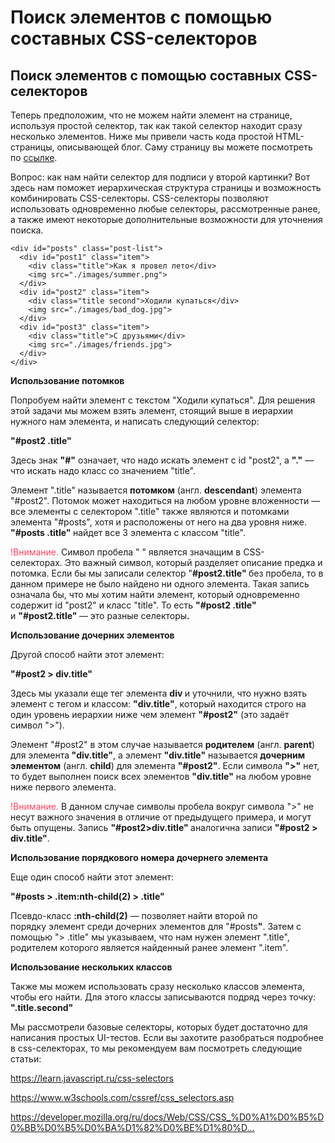 # Поиск элементов с помощью составных CSS-селекторов

<article id="ember3982" class="step-show ember-view"><div class="step-dynamic-container">
<!---->
      <div id="ember3983" class="step-view step-view_material ember-view"><!----><div class="step-wrapper">
  <div class="step-inner page-fragment">
    <div id="ember3984" class="html-content rich-text-viewer ember-view" data-ready=""><span><h2>Поиск элементов с помощью составных CSS-селекторов</h2>

<p>Теперь предположим, что не можем найти элемент на странице, используя простой&nbsp;селектор, так как такой селектор находит сразу несколько элементов. Ниже мы привели часть кода простой HTML-страницы, описывающей блог. Саму страницу&nbsp;вы можете посмотреть по <a href="http://suninjuly.github.io/blog_example.html" rel="noopener noreferrer nofollow" target="_blank">ссылке</a>.</p>

<p>Вопрос: как нам найти селектор для подписи у второй картинки? Вот здесь нам поможет иерархическая структура страницы и возможность комбинировать&nbsp;CSS-селекторы. CSS-селекторы позволяют использовать одновременно любые селекторы, рассмотренные ранее, а также имеют некоторые дополнительные возможности для уточнения поиска.</p>

<pre><code class="language-html hljs xml"><span class="hljs-tag"><span class="hljs-tag">&lt;</span><span class="hljs-name"><span class="hljs-tag"><span class="hljs-name">div</span></span></span><span class="hljs-tag"> </span><span class="hljs-attr"><span class="hljs-tag"><span class="hljs-attr">id</span></span></span><span class="hljs-tag">=</span><span class="hljs-string"><span class="hljs-tag"><span class="hljs-string">"posts"</span></span></span><span class="hljs-tag"> </span><span class="hljs-attr"><span class="hljs-tag"><span class="hljs-attr">class</span></span></span><span class="hljs-tag">=</span><span class="hljs-string"><span class="hljs-tag"><span class="hljs-string">"post-list"</span></span></span><span class="hljs-tag">&gt;</span></span>
&nbsp; <span class="hljs-tag"><span class="hljs-tag">&lt;</span><span class="hljs-name"><span class="hljs-tag"><span class="hljs-name">div</span></span></span><span class="hljs-tag"> </span><span class="hljs-attr"><span class="hljs-tag"><span class="hljs-attr">id</span></span></span><span class="hljs-tag">=</span><span class="hljs-string"><span class="hljs-tag"><span class="hljs-string">"post1"</span></span></span><span class="hljs-tag"> </span><span class="hljs-attr"><span class="hljs-tag"><span class="hljs-attr">class</span></span></span><span class="hljs-tag">=</span><span class="hljs-string"><span class="hljs-tag"><span class="hljs-string">"item"</span></span></span><span class="hljs-tag">&gt;</span></span>
&nbsp; &nbsp; <span class="hljs-tag"><span class="hljs-tag">&lt;</span><span class="hljs-name"><span class="hljs-tag"><span class="hljs-name">div</span></span></span><span class="hljs-tag"> </span><span class="hljs-attr"><span class="hljs-tag"><span class="hljs-attr">class</span></span></span><span class="hljs-tag">=</span><span class="hljs-string"><span class="hljs-tag"><span class="hljs-string">"title"</span></span></span><span class="hljs-tag">&gt;</span></span>Как я провел лето<span class="hljs-tag"><span class="hljs-tag">&lt;/</span><span class="hljs-name"><span class="hljs-tag"><span class="hljs-name">div</span></span></span><span class="hljs-tag">&gt;</span></span>
&nbsp; &nbsp; <span class="hljs-tag"><span class="hljs-tag">&lt;</span><span class="hljs-name"><span class="hljs-tag"><span class="hljs-name">img</span></span></span><span class="hljs-tag"> </span><span class="hljs-attr"><span class="hljs-tag"><span class="hljs-attr">src</span></span></span><span class="hljs-tag">=</span><span class="hljs-string"><span class="hljs-tag"><span class="hljs-string">"./images/summer.png"</span></span></span><span class="hljs-tag">&gt;</span></span>
&nbsp; <span class="hljs-tag"><span class="hljs-tag">&lt;/</span><span class="hljs-name"><span class="hljs-tag"><span class="hljs-name">div</span></span></span><span class="hljs-tag">&gt;</span></span>
&nbsp; <span class="hljs-tag"><span class="hljs-tag">&lt;</span><span class="hljs-name"><span class="hljs-tag"><span class="hljs-name">div</span></span></span><span class="hljs-tag"> </span><span class="hljs-attr"><span class="hljs-tag"><span class="hljs-attr">id</span></span></span><span class="hljs-tag">=</span><span class="hljs-string"><span class="hljs-tag"><span class="hljs-string">"post2"</span></span></span><span class="hljs-tag"> </span><span class="hljs-attr"><span class="hljs-tag"><span class="hljs-attr">class</span></span></span><span class="hljs-tag">=</span><span class="hljs-string"><span class="hljs-tag"><span class="hljs-string">"item"</span></span></span><span class="hljs-tag">&gt;</span></span>
&nbsp; &nbsp; <span class="hljs-tag"><span class="hljs-tag">&lt;</span><span class="hljs-name"><span class="hljs-tag"><span class="hljs-name">div</span></span></span><span class="hljs-tag"> </span><span class="hljs-attr"><span class="hljs-tag"><span class="hljs-attr">class</span></span></span><span class="hljs-tag">=</span><span class="hljs-string"><span class="hljs-tag"><span class="hljs-string">"title second"</span></span></span><span class="hljs-tag">&gt;</span></span>Ходили купаться<span class="hljs-tag"><span class="hljs-tag">&lt;/</span><span class="hljs-name"><span class="hljs-tag"><span class="hljs-name">div</span></span></span><span class="hljs-tag">&gt;</span></span>
&nbsp; &nbsp; <span class="hljs-tag"><span class="hljs-tag">&lt;</span><span class="hljs-name"><span class="hljs-tag"><span class="hljs-name">img</span></span></span><span class="hljs-tag"> </span><span class="hljs-attr"><span class="hljs-tag"><span class="hljs-attr">src</span></span></span><span class="hljs-tag">=</span><span class="hljs-string"><span class="hljs-tag"><span class="hljs-string">"./images/bad_dog.jpg"</span></span></span><span class="hljs-tag">&gt;</span></span>
&nbsp; <span class="hljs-tag"><span class="hljs-tag">&lt;/</span><span class="hljs-name"><span class="hljs-tag"><span class="hljs-name">div</span></span></span><span class="hljs-tag">&gt;</span></span>
&nbsp; <span class="hljs-tag"><span class="hljs-tag">&lt;</span><span class="hljs-name"><span class="hljs-tag"><span class="hljs-name">div</span></span></span><span class="hljs-tag"> </span><span class="hljs-attr"><span class="hljs-tag"><span class="hljs-attr">id</span></span></span><span class="hljs-tag">=</span><span class="hljs-string"><span class="hljs-tag"><span class="hljs-string">"post3"</span></span></span><span class="hljs-tag"> </span><span class="hljs-attr"><span class="hljs-tag"><span class="hljs-attr">class</span></span></span><span class="hljs-tag">=</span><span class="hljs-string"><span class="hljs-tag"><span class="hljs-string">"item"</span></span></span><span class="hljs-tag">&gt;</span></span>
&nbsp; &nbsp; <span class="hljs-tag"><span class="hljs-tag">&lt;</span><span class="hljs-name"><span class="hljs-tag"><span class="hljs-name">div</span></span></span><span class="hljs-tag"> </span><span class="hljs-attr"><span class="hljs-tag"><span class="hljs-attr">class</span></span></span><span class="hljs-tag">=</span><span class="hljs-string"><span class="hljs-tag"><span class="hljs-string">"title"</span></span></span><span class="hljs-tag">&gt;</span></span>С друзьями<span class="hljs-tag"><span class="hljs-tag">&lt;/</span><span class="hljs-name"><span class="hljs-tag"><span class="hljs-name">div</span></span></span><span class="hljs-tag">&gt;</span></span>
&nbsp; &nbsp; <span class="hljs-tag"><span class="hljs-tag">&lt;</span><span class="hljs-name"><span class="hljs-tag"><span class="hljs-name">img</span></span></span><span class="hljs-tag"> </span><span class="hljs-attr"><span class="hljs-tag"><span class="hljs-attr">src</span></span></span><span class="hljs-tag">=</span><span class="hljs-string"><span class="hljs-tag"><span class="hljs-string">"./images/friends.jpg"</span></span></span><span class="hljs-tag">&gt;</span></span>
&nbsp; <span class="hljs-tag"><span class="hljs-tag">&lt;/</span><span class="hljs-name"><span class="hljs-tag"><span class="hljs-name">div</span></span></span><span class="hljs-tag">&gt;</span></span>
<span class="hljs-tag"><span class="hljs-tag">&lt;/</span><span class="hljs-name"><span class="hljs-tag"><span class="hljs-name">div</span></span></span><span class="hljs-tag">&gt;</span></span>
</code></pre>

<p><strong>Использование потомков</strong></p>

<p>Попробуем найти элемент с текстом "Ходили купаться". Для решения этой задачи мы можем взять элемент, стоящий выше в иерархии нужного нам элемента,&nbsp;и написать следующий селектор:</p>

<p><strong>"#post</strong><strong>2 .title"</strong></p>

<p>Здесь знак <strong>"#"</strong> означает, что надо искать элемент с&nbsp;id "post2", а <strong>"."</strong>&nbsp;— что искать надо класс со значением "title".</p>

<p>Элемент ".title" называется&nbsp;<strong>потомком</strong> (англ.&nbsp;<strong>descendant</strong>) элемента "#post2". Потомок может находиться на любом уровне вложенности&nbsp;— все элементы&nbsp;с селектором ".title"&nbsp;также являются и потомками элемента "#posts", хотя и расположены от него на два уровня ниже. <strong>"#posts .title" </strong>найдет все 3 элемента с классом "title".</p>

<p><span style="color: #ff4363;">!Внимание.</span> Символ пробела " " является значащим в CSS-селекторах.&nbsp;Это важный символ, который разделяет описание предка и потомка. Если бы мы записали селектор "<strong>#post</strong><strong>2.title"&nbsp;</strong>без пробела, то в данном примере не было найдено ни одного элемента. Такая запись означала бы, что мы хотим найти элемент, который одновременно содержит&nbsp;id "post2" и класс "title".&nbsp;То есть&nbsp;<strong>"#post2 .title" </strong>и&nbsp;<strong>"#post2.title"&nbsp;</strong>— это&nbsp;разные селекторы<strong>.</strong></p>

<p><strong>Использование дочерних элементов</strong></p>

<p>Другой способ найти этот элемент:</p>

<p><strong>"#post2 &gt; div.title"</strong></p>

<p>Здесь мы указали еще тег элемента&nbsp;<strong>div&nbsp;</strong>и уточнили, что нужно взять элемент с тегом и классом:&nbsp;<strong>"div.title"</strong>, который находится строго на один уровень иерархии ниже чем элемент&nbsp;<strong>"#post2"</strong>&nbsp;(это задаёт символ&nbsp;"&gt;").</p>

<p>Элемент "#post2" в этом случае называется <strong>родителем</strong> (англ. <strong>parent</strong>) для элемента<strong> "div.title"</strong>, а элемент <strong>"div.title"</strong> называется <strong>дочерним элементом</strong> (англ. <strong>child</strong>) для элемента <strong>"#post2"</strong>. Если символа&nbsp;<strong>"&gt;"</strong> нет, то будет выполнен поиск&nbsp;всех элементов&nbsp;<strong>"div.title"</strong> на любом уровне ниже первого элемента.</p>

<p><span style="color: #ff4363;">!Внимание.&nbsp;</span>В данном случае символы пробела вокруг символа "&gt;"&nbsp;не несут важного значения&nbsp;в отличие от предыдущего примера,&nbsp;и могут быть опущены. Запись&nbsp;<strong>"#post2&gt;div.title"&nbsp;</strong>аналогична записи&nbsp;<strong>"#post2 &gt; div.title"</strong>.</p>

<p><strong>Использование порядкового номера дочернего элемента</strong></p>

<p>Еще один способ найти этот элемент:</p>

<p><strong>"#posts &gt; .item:nth-child(2) &gt; .title"</strong></p>

<p>Псевдо-класс&nbsp;<strong>:nth-child(2)</strong>&nbsp;— позволяет найти&nbsp;второй по порядку&nbsp;элемент&nbsp;среди дочерних элементов для "#posts<strong>"</strong>. Затем с помощью "&gt; .title" мы указываем, что нам нужен элемент ".title", родителем которого является найденный ранее элемент ".item".</p>

<p><strong>Использование нескольких классов</strong></p>

<p>Также мы можем использовать сразу несколько классов элемента, чтобы его найти. Для этого классы записываются подряд через точку: <strong>".title.second"</strong></p>

<p>Мы рассмотрели базовые селекторы, которых будет достаточно для написания простых UI-тестов. Если вы захотите разобраться подробнее в css-селекторах, то мы рекомендуем вам посмотреть следующие статьи:&nbsp;</p>

<p><a href="https://learn.javascript.ru/css-selectors" rel="nofollow noopener noreferrer" target="_blank">https://learn.javascript.ru/css-selectors</a></p>

<p><a href="https://www.w3schools.com/cssref/css_selectors.asp" rel="nofollow noopener noreferrer" target="_blank">https://www.w3schools.com/cssref/css_selectors.asp</a></p>

<p><a href="https://developer.mozilla.org/ru/docs/Web/CSS/CSS_%D0%A1%D0%B5%D0%BB%D0%B5%D0%BA%D1%82%D0%BE%D1%80%D1%8B" rel="nofollow noopener noreferrer" target="_blank">https://developer.mozilla.org/ru/docs/Web/CSS/CSS_%D0%A1%D0%B5%D0%BB%D0%B5%D0%BA%D1%82%D0%BE%D1%80%D...</a></p></span></div>
    </div>
</div>
</div>
</div>
</article>

